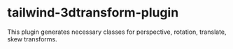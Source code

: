 # tailwind-3dtransform-plugin
This plugin generates necessary classes for perspective, rotation, translate, skew transforms.
